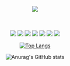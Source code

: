 <div align="center">
<img src="https://capsule-render.vercel.app/api?type=waving&color=auto&height=200&section=header&text=Hi%20there,%20I'm%20YongGyu&fontSize=60"/>
<br/><br/><br/><br/>
 
<!-- My Skill Area -->
<!-- Javascript -->
<img src="https://img.shields.io/badge/Javascript-F7DF1E?style=for-the-badge&logo=JavaScript&logoColor=white">
<!-- React -->
<img src="https://img.shields.io/badge/React-white?style=for-the-badge&logo=React&logoColor=white"/>
<!-- Java -->
<img src="https://img.shields.io/badge/JAVA-white?style=flat&logo=Java&logoColor=white"/>
<!-- Spring -->
<img src="https://img.shields.io/badge/Spring-61DAFB?style=for-the-badge&logo=Spring&logoColor=white"/>
<!-- Spring boot -->
<img src="https://img.shields.io/badge/Spring Boot-6DB33F?style=for-the-badge&logo=Spring Boot&logoColor=white"/>
<!-- PostgreSQL -->
<img src="https://img.shields.io/badge/PostgreSQL-4169E1?style=for-the-badge&logo=PostgreSQL&logoColor=white"/>
<!-- Oracle -->
<img src="https://img.shields.io/badge/PostgreSQL-F80000?style=for-the-badge&logo=Oracle&logoColor=white"/>
<br/>

<!-- most language-->
[![Top Langs](https://github-readme-stats.vercel.app/api/top-langs/?username=sodra6&langs_count=8)](https://github.com/sodra6/github-readme-stats)

<!-- github status -->
![Anurag's GitHub stats](https://github-readme-stats.vercel.app/api?username=sodra6&show_icons=true&theme=radical)

  
</div>
